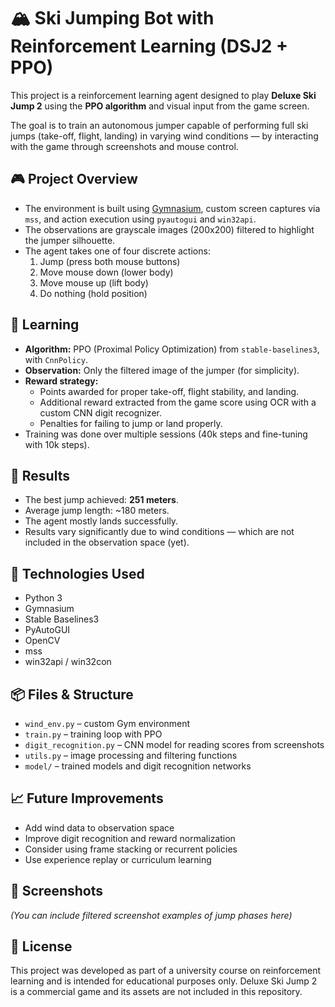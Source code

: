 # 🏔️ Ski Jumping Bot with Reinforcement Learning (DSJ2 + PPO)

This project is a reinforcement learning agent designed to play **Deluxe Ski Jump 2** using the **PPO algorithm** and visual input from the game screen.

The goal is to train an autonomous jumper capable of performing full ski jumps (take-off, flight, landing) in varying wind conditions — by interacting with the game through screenshots and mouse control.

## 🎮 Project Overview

- The environment is built using [Gymnasium](https://gymnasium.farama.org/), custom screen captures via `mss`, and action execution using `pyautogui` and `win32api`.
- The observations are grayscale images (200x200) filtered to highlight the jumper silhouette.
- The agent takes one of four discrete actions:
  1. Jump (press both mouse buttons)
  2. Move mouse down (lower body)
  3. Move mouse up (lift body)
  4. Do nothing (hold position)

## 🧠 Learning

- **Algorithm:** PPO (Proximal Policy Optimization) from `stable-baselines3`, with `CnnPolicy`.
- **Observation:** Only the filtered image of the jumper (for simplicity).
- **Reward strategy:**
  - Points awarded for proper take-off, flight stability, and landing.
  - Additional reward extracted from the game score using OCR with a custom CNN digit recognizer.
  - Penalties for failing to jump or land properly.
- Training was done over multiple sessions (40k steps and fine-tuning with 10k steps).

## 🧪 Results

- The best jump achieved: **251 meters**.
- Average jump length: ~180 meters.
- The agent mostly lands successfully.
- Results vary significantly due to wind conditions — which are not included in the observation space (yet).

## 🧰 Technologies Used

- Python 3
- Gymnasium
- Stable Baselines3
- PyAutoGUI
- OpenCV
- mss
- win32api / win32con

## 📦 Files & Structure

- `wind_env.py` – custom Gym environment
- `train.py` – training loop with PPO
- `digit_recognition.py` – CNN model for reading scores from screenshots
- `utils.py` – image processing and filtering functions
- `model/` – trained models and digit recognition networks

## 📈 Future Improvements

- Add wind data to observation space
- Improve digit recognition and reward normalization
- Consider using frame stacking or recurrent policies
- Use experience replay or curriculum learning

## 📸 Screenshots

*(You can include filtered screenshot examples of jump phases here)*

## 📄 License

This project was developed as part of a university course on reinforcement learning and is intended for educational purposes only. Deluxe Ski Jump 2 is a commercial game and its assets are not included in this repository.
